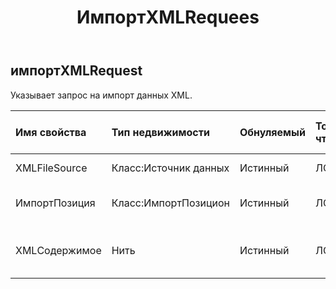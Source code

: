 ﻿---
title: ИмпортXMLRequees
second_title: Aspose.Cells Cloud Documen
type: docs
url: /ru/specification/model/importxmlrequest/
description: "Aspose.Cells Спецификация облачной модели: ImportXMLRequest. Легко обрабатывайте Excel и другие документы электронных таблиц с помощью таких функций, как открытие, создание, редактирование, разделение, слияние, сравнение и преобразование."
kwords: Excel, Office, электронная таблица, Cloud REST API, ImportXMLRequest
weight: 50
---
## **импортXMLRequest**

 Указывает запрос на импорт данных XML.

| Имя свойства| Тип недвижимости| Обнуляемый| Только чтение| Значение по умолчанию| Описание|
|:- |:- |:- |:- |:- |:- |
| XMLFileSource| Класс:Источник данных| Истинный| ЛОЖЬ|| источник XML-файла|
| ИмпортПозиция| Класс:ИмпортПозицион| Истинный| ЛОЖЬ|| Импортировать описание позиции.|
| XMLСодержимое| Нить| Истинный| ЛОЖЬ|| По умолчанию Base64String имеет значение null.|

